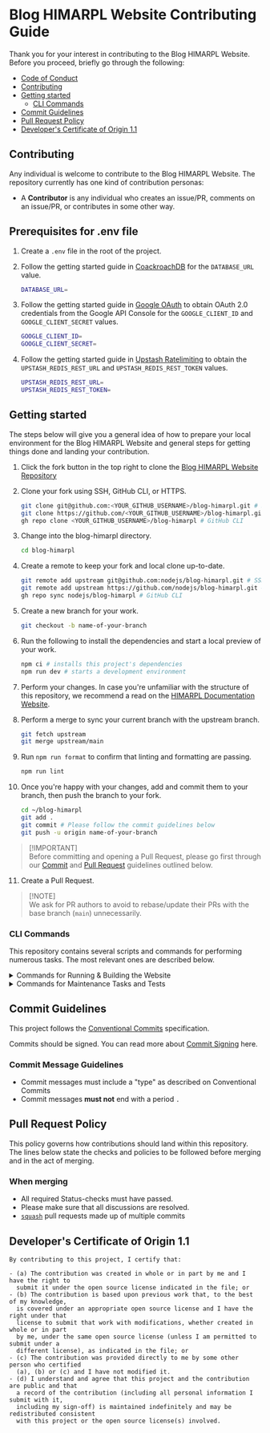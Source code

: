 # Blog HIMARPL Website Contributing Guide

Thank you for your interest in contributing to the Blog HIMARPL Website. Before you proceed, briefly go through the following:

- [Code of Conduct](https://github.com/himarplupi/blog-himarpl/blob/main/CODE_OF_CONDUCT.md)
- [Contributing](#contributing)
- [Getting started](#getting-started)
  - [CLI Commands](#cli-commands)
- [Commit Guidelines](#commit-guidelines)
- [Pull Request Policy](#pull-request-policy)
- [Developer's Certificate of Origin 1.1](#developers-certificate-of-origin-11)

## Contributing

Any individual is welcome to contribute to the Blog HIMARPL Website. The repository currently has one kind of contribution personas:

- A **Contributor** is any individual who creates an issue/PR, comments on an issue/PR, or contributes in some other way.

## Prerequisites for .env file

1. Create a `.env` file in the root of the project.

2. Follow the getting started guide in [CoackroachDB](https://www.cockroachlabs.com/docs/cockroachcloud/quickstart) for the `DATABASE_URL` value.

   ```bash
   DATABASE_URL=
   ```

3. Follow the getting started guide in [Google OAuth](https://developers.google.com/identity/protocols/oauth2) to obtain OAuth 2.0 credentials from the Google API Console for the `GOOGLE_CLIENT_ID` and `GOOGLE_CLIENT_SECRET` values.

   ```bash
   GOOGLE_CLIENT_ID=
   GOOGLE_CLIENT_SECRET=
   ```

4. Follow the getting started guide in [Upstash Ratelimiting](https://upstash.com/docs/oss/sdks/ts/ratelimit/gettingstarted) to obtain the `UPSTASH_REDIS_REST_URL` and `UPSTASH_REDIS_REST_TOKEN` values.

   ```bash
   UPSTASH_REDIS_REST_URL=
   UPSTASH_REDIS_REST_TOKEN=
   ```

## Getting started

The steps below will give you a general idea of how to prepare your local environment for the Blog HIMARPL Website and general steps for getting things done and landing your contribution.

1. Click the fork button in the top right to clone the [Blog HIMARPL Website Repository](https://github.com/himarplupi/blog-himarpl/fork)

2. Clone your fork using SSH, GitHub CLI, or HTTPS.

   ```bash
   git clone git@github.com:<YOUR_GITHUB_USERNAME>/blog-himarpl.git # SSH
   git clone https://github.com/<YOUR_GITHUB_USERNAME>/blog-himarpl.git # HTTPS
   gh repo clone <YOUR_GITHUB_USERNAME>/blog-himarpl # GitHub CLI
   ```

3. Change into the blog-himarpl directory.

   ```bash
   cd blog-himarpl
   ```

4. Create a remote to keep your fork and local clone up-to-date.

   ```bash
   git remote add upstream git@github.com:nodejs/blog-himarpl.git # SSH
   git remote add upstream https://github.com/nodejs/blog-himarpl.git # HTTPS
   gh repo sync nodejs/blog-himarpl # GitHub CLI
   ```

5. Create a new branch for your work.

   ```bash
   git checkout -b name-of-your-branch
   ```

6. Run the following to install the dependencies and start a local preview of your work.

   ```bash
   npm ci # installs this project's dependencies
   npm run dev # starts a development environment
   ```

7. Perform your changes. In case you're unfamiliar with the structure of this repository, we recommend a read on the [HIMARPL Documentation Website](https://docs.himarpl.com).

8. Perform a merge to sync your current branch with the upstream branch.

   ```bash
   git fetch upstream
   git merge upstream/main
   ```

9. Run `npm run format` to confirm that linting and formatting are passing.

   ```bash
   npm run lint
   ```

10. Once you're happy with your changes, add and commit them to your branch, then push the branch to your fork.

    ```bash
    cd ~/blog-himarpl
    git add .
    git commit # Please follow the commit guidelines below
    git push -u origin name-of-your-branch
    ```

> [!IMPORTANT]\
> Before committing and opening a Pull Request, please go first through our [Commit](#commit-guidelines) and [Pull Request](#pull-request-policy) guidelines outlined below.

11. Create a Pull Request.

> [!NOTE]\
> We ask for PR authors to avoid to rebase/update their PRs with the base branch (`main`) unnecessarily.

### CLI Commands

This repository contains several scripts and commands for performing numerous tasks. The most relevant ones are described below.

<details>
  <summary>Commands for Running & Building the Website</summary>

- `npm run dev` runs Next.js's Local Development Server, listening by default on `http://localhost:3000/`.
- `npm run build` builds the Application on Production mode. The output is by default within `.next` folder.
  - This is used for the Blog HIMARPL Vercel Deployments (Preview & Production)
- `npm run start` starts a web server running serving the built content from `npm run build`

</details>

<details>
  <summary>Commands for Maintenance Tasks and Tests</summary>

- `npm run lint` runs the linter for all files.
- `npm run test` runs all tests locally

</details>

## Commit Guidelines

This project follows the [Conventional Commits][] specification.

Commits should be signed. You can read more about [Commit Signing][] here.

### Commit Message Guidelines

- Commit messages must include a "type" as described on Conventional Commits
- Commit messages **must not** end with a period `.`

## Pull Request Policy

This policy governs how contributions should land within this repository. The lines below state the checks and policies to be followed before merging and in the act of merging.

### When merging

- All required Status-checks must have passed.
- Please make sure that all discussions are resolved.
- [`squash`][] pull requests made up of multiple commits

## Developer's Certificate of Origin 1.1

```
By contributing to this project, I certify that:

- (a) The contribution was created in whole or in part by me and I have the right to
  submit it under the open source license indicated in the file; or
- (b) The contribution is based upon previous work that, to the best of my knowledge,
  is covered under an appropriate open source license and I have the right under that
  license to submit that work with modifications, whether created in whole or in part
  by me, under the same open source license (unless I am permitted to submit under a
  different license), as indicated in the file; or
- (c) The contribution was provided directly to me by some other person who certified
  (a), (b) or (c) and I have not modified it.
- (d) I understand and agree that this project and the contribution are public and that
  a record of the contribution (including all personal information I submit with it,
  including my sign-off) is maintained indefinitely and may be redistributed consistent
  with this project or the open source license(s) involved.

```

[`squash`]: https://help.github.com/en/articles/about-pull-request-merges#squash-and-merge-your-pull-request-commits
[Conventional Commits]: https://www.conventionalcommits.org/
[Commit Signing]: https://docs.github.com/en/authentication/managing-commit-signature-verification/signing-commits
